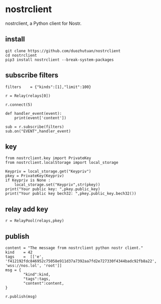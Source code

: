 # nostrclient
nostrclient, a Python client for Nostr.

## install
```
git clone https://github.com/duozhutuan/nostrclient
cd nostrclient
pip3 install nostrclient --break-system-packages
```

## subscribe filters

```
filters    = {"kinds":[1],"limit":100}

r = Relay(relays[0])

r.connect(5)

def handler_event(event):
    print(event['content'])

sub = r.subscribe(filters)
sub.on("EVENT",handler_event)

```

## key
```
from nostrclient.key import PrivateKey
from nostrclient.localStorage import local_storage

Keypriv = local_storage.get("Keypriv")
pkey = PrivateKey(Keypriv)
if Keypriv is None :
    local_storage.set("Keypriv",str(pkey))
print("Your public key: ",pkey.public_key)
print("Your public key bech32: ",pkey.public_key.bech32())

```


## relay add key 
```
r = RelayPool(relays,pkey)

```

## publish
```
content = "The message from nostrclient python nostr client."
kind    = 42
tags    =  [['e', 'f412192fdc846952c75058e911d37a7392aa7fd2e727330f4344badc92fb8a22', 'wss://nos.lol', 'root']]
msg = {
        "kind":kind,
        "tags":tags,
        "content":content,
}

r.publish(msg)

```

